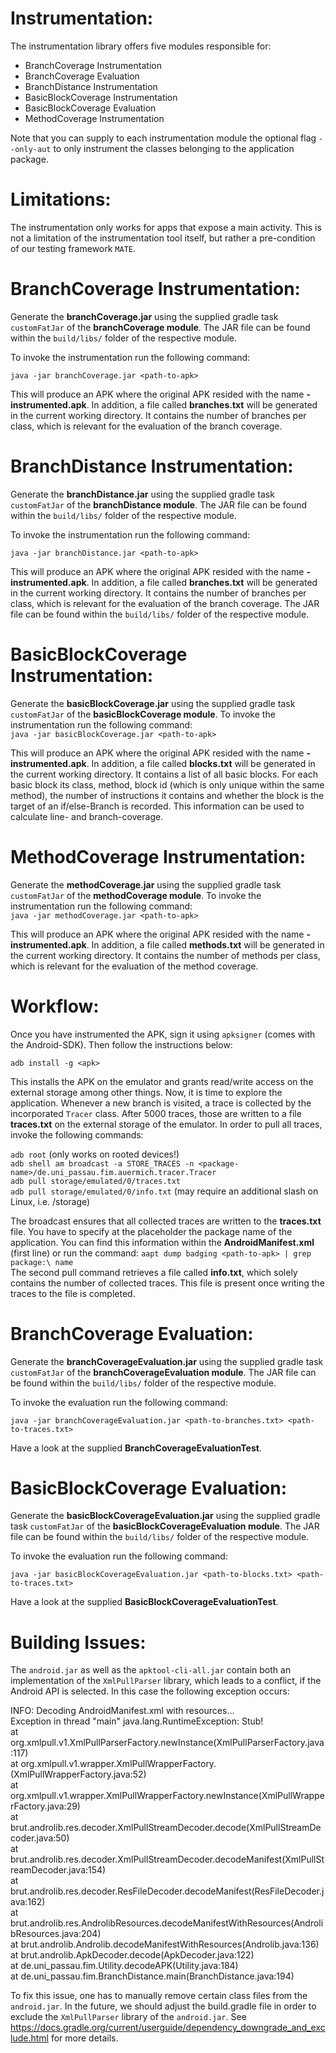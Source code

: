 
# Instrumentation:

The instrumentation library offers five modules responsible for:

* BranchCoverage Instrumentation
* BranchCoverage Evaluation
* BranchDistance Instrumentation
* BasicBlockCoverage Instrumentation
* BasicBlockCoverage Evaluation
* MethodCoverage Instrumentation

Note that you can supply to each instrumentation module the optional flag `--only-aut` to only instrument the classes
belonging to the application package.

# Limitations:

The instrumentation only works for apps that expose a main activity. This is not a limitation of the instrumentation
tool itself, but rather a pre-condition of our testing framework `MATE`.

# BranchCoverage Instrumentation:

Generate the **branchCoverage.jar** using the supplied gradle task `customFatJar` of the **branchCoverage module**. 
The JAR file can be found within the `build/libs/` folder of the respective module.

To invoke the instrumentation run the following command: <br >

`java -jar branchCoverage.jar <path-to-apk>` <br >

This will produce an APK where the original APK resided with the name **<original-apk-name>-instrumented.apk**.
In addition, a file called **branches.txt** will be generated in the current working directory. It contains
the number of branches per class, which is relevant for the evaluation of the branch coverage.

# BranchDistance Instrumentation:

Generate the **branchDistance.jar** using the supplied gradle task `customFatJar` of the **branchDistance module**. 
The JAR file can be found within the `build/libs/` folder of the respective module.

To invoke the instrumentation run the following command: <br >

`java -jar branchDistance.jar <path-to-apk>` <br >

This will produce an APK where the original APK resided with the name **<original-apk-name>-instrumented.apk**.
In addition, a file called **branches.txt** will be generated in the current working directory. It contains
the number of branches per class, which is relevant for the evaluation of the branch coverage.
The JAR file can be found within the `build/libs/` folder of the respective module.

# BasicBlockCoverage Instrumentation:

Generate the **basicBlockCoverage.jar** using the supplied gradle task `customFatJar` of the **basicBlockCoverage module**.
To invoke the instrumentation run the following command: <br >
`java -jar basicBlockCoverage.jar <path-to-apk>` <br >

This will produce an APK where the original APK resided with the name **<original-apk-name>-instrumented.apk**.
In addition, a file called **blocks.txt** will be generated in the current working directory. It contains
a list of all basic blocks. For each basic block its class, method, block id (which is only unique within the same method),
the number of instructions it contains and whether the block is the target of an if/else-Branch is recorded. This information
can be used to calculate line- and branch-coverage.

# MethodCoverage Instrumentation:

Generate the **methodCoverage.jar** using the supplied gradle task `customFatJar` of the **methodCoverage module**.
To invoke the instrumentation run the following command: <br >
`java -jar methodCoverage.jar <path-to-apk>` <br >

This will produce an APK where the original APK resided with the name **<original-apk-name>-instrumented.apk**.
In addition, a file called **methods.txt** will be generated in the current working directory. It contains
the number of methods per class, which is relevant for the evaluation of the method coverage.

# Workflow:

Once you have instrumented the APK, sign it using `apksigner` (comes with the Android-SDK).
Then follow the instructions below:

`adb install -g <apk>` <br />

This installs the APK on the emulator and grants read/write access on the external storage among other things.
Now, it is time to explore the application. Whenever a new branch is visited, a trace is collected by the incorporated
`Tracer` class. After 5000 traces, those are written to a file **traces.txt** on the external storage of the emulator.
In order to pull all traces, invoke the following commands:

`adb root` (only works on rooted devices!) <br />
`adb shell am broadcast -a STORE_TRACES -n <package-name>/de.uni_passau.fim.auermich.tracer.Tracer` <br />
`adb pull storage/emulated/0/traces.txt` <br />
`adb pull storage/emulated/0/info.txt` (may require an additional slash on Linux, i.e. /storage)

The broadcast ensures that all collected traces are written to the **traces.txt** file. You have to specify at the
placeholder the package name of the application. You can find this information within the **AndroidManifest.xml** 
(first line) or run the command: `aapt dump badging <path-to-apk> | grep package:\ name` <br >
The second pull command retrieves a file called **info.txt**, which solely contains the number of collected traces.
This file is present once writing the traces to the file is completed.

# BranchCoverage Evaluation:

Generate the **branchCoverageEvaluation.jar** using the supplied gradle task `customFatJar` of the **branchCoverageEvaluation module**. 
The JAR file can be found within the `build/libs/` folder of the respective module.

To invoke the evaluation run the following command: <br >

`java -jar branchCoverageEvaluation.jar <path-to-branches.txt> <path-to-traces.txt>` <br >

Have a look at the supplied **BranchCoverageEvaluationTest**.

# BasicBlockCoverage Evaluation:

Generate the **basicBlockCoverageEvaluation.jar** using the supplied gradle task `customFatJar` of the **basicBlockCoverageEvaluation module**.
The JAR file can be found within the `build/libs/` folder of the respective module.

To invoke the evaluation run the following command: <br >

`java -jar basicBlockCoverageEvaluation.jar <path-to-blocks.txt> <path-to-traces.txt>` <br >

Have a look at the supplied **BasicBlockCoverageEvaluationTest**.

# Building Issues:

The `android.jar` as well as the `apktool-cli-all.jar` contain both an implementation of the `XmlPullParser` library, 
which leads to a conflict, if the Android API is selected. In this case the following exception occurs:

INFO: Decoding AndroidManifest.xml with resources... <br>
Exception in thread "main" java.lang.RuntimeException: Stub! <br>
	at org.xmlpull.v1.XmlPullParserFactory.newInstance(XmlPullParserFactory.java:117) <br>
	at org.xmlpull.v1.wrapper.XmlPullWrapperFactory.<init>(XmlPullWrapperFactory.java:52) <br>
	at org.xmlpull.v1.wrapper.XmlPullWrapperFactory.newInstance(XmlPullWrapperFactory.java:29) <br>
	at brut.androlib.res.decoder.XmlPullStreamDecoder.decode(XmlPullStreamDecoder.java:50) <br>
	at brut.androlib.res.decoder.XmlPullStreamDecoder.decodeManifest(XmlPullStreamDecoder.java:154) <br>
	at brut.androlib.res.decoder.ResFileDecoder.decodeManifest(ResFileDecoder.java:162) <br>
	at brut.androlib.res.AndrolibResources.decodeManifestWithResources(AndrolibResources.java:204) <br>
	at brut.androlib.Androlib.decodeManifestWithResources(Androlib.java:136) <br>
	at brut.androlib.ApkDecoder.decode(ApkDecoder.java:122) <br>
	at de.uni_passau.fim.Utility.decodeAPK(Utility.java:184) <br>
	at de.uni_passau.fim.BranchDistance.main(BranchDistance.java:194) <br>
	
To fix this issue, one has to manually remove certain class files from the `android.jar`. In the future,
we should adjust the build.gradle file in order to exclude the `XmlPullParser` library of the `android.jar`.
See https://docs.gradle.org/current/userguide/dependency_downgrade_and_exclude.html for more details.
